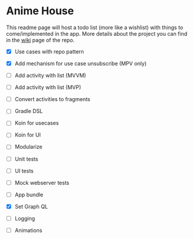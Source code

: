 # Anime House
This readme page will host a todo list (more like a wishlist) with things to come/implemented in the app. 
More details about the project you can find in the [wiki](https://github.com/ariszi/anime-house.wiki.git) page of the repo. 

- [X] Use cases with repo pattern
- [X] Add mechanism for use case unsubscribe (MPV only)
- [ ] Add activity with list (MVVM)
- [ ] Add activity with list (MVP)
- [ ] Convert activities to fragments
- [ ] Gradle DSL
- [ ] Koin for usecases
- [ ] Koin for UI
- [ ] Modularize
- [ ] Unit tests
- [ ] UI tests
- [ ] Mock webserver tests
- [ ] App bundle
- [X] Set Graph QL
- [ ] Logging
- [ ] Animations

